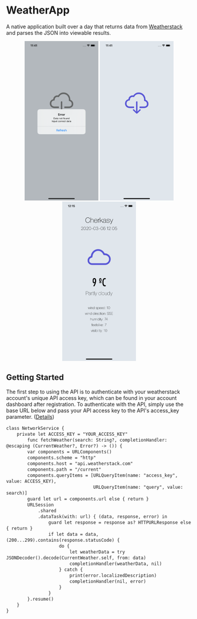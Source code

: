 # WeatherApp

A native application built over a day that returns data from [Weatherstack](https://weatherstack.com) and parses the JSON into viewable results. 

<p align="center">
    <img src="https://github.com/Ivizey/WeatherApp/blob/master/images/Simulator%20Screen%20Shot%20-%20iPhone%2011%20-%202020-03-06%20at%2011.41.56.png" width="200">
    <img src="https://github.com/Ivizey/WeatherApp/blob/master/images/Simulator%20Screen%20Shot%20-%20iPhone%2011%20-%202020-03-06%20at%2011.41.58.png" width="200">
    <img src="https://github.com/Ivizey/WeatherApp/blob/master/images/Simulator%20Screen%20Shot%20-%20iPhone%2011%20-%202020-03-06%20at%2012.15.48.png" width="200">
</p>

## Getting Started

The first step to using the API is to authenticate with your weatherstack account's unique API access key, which can be found in your account dashboard after registration. To authenticate with the API, simply use the base URL below and pass your API access key to the API's access_key parameter. ([Details](https://weatherstack.com/documentation))

```
class NetworkService {
    private let ACCESS_KEY = "YOUR_ACCESS_KEY"
        func fetchWeather(search: String?, completionHandler: @escaping (CurrentWeather?, Error?) -> ()) {
        var components = URLComponents()
        components.scheme = "http"
        components.host = "api.weatherstack.com"
        components.path = "/current"
        components.queryItems = [URLQueryItem(name: "access_key", value: ACCESS_KEY),
                                 URLQueryItem(name: "query", value: search)]
        guard let url = components.url else { return }
        URLSession
            .shared
            .dataTask(with: url) { (data, response, error) in
                guard let response = response as? HTTPURLResponse else { return }
                if let data = data, (200...299).contains(response.statusCode) {
                    do {
                        let weatherData = try JSONDecoder().decode(CurrentWeather.self, from: data)
                        completionHandler(weatherData, nil)
                    } catch {
                        print(error.localizedDescription)
                        completionHandler(nil, error)
                    }
                }
        }.resume()
    }
}
```
